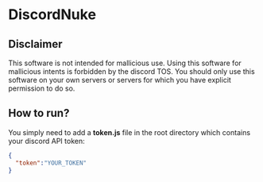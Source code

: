 # DiscordNuke

## Disclaimer
This software is not intended for mallicious use.
Using this software for mallicious intents is forbidden by the discord TOS. You should only use this software on your own servers
or servers for which you have explicit permission to do so. 

## How to run?
You simply need to add a **token.js** file in the root directory which contains your discord API token:
```json
{
  "token":"YOUR_TOKEN"
}
```

